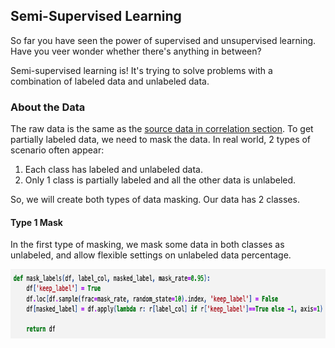 ## Semi-Supervised Learning

So far you have seen the power of supervised and unsupervised learning. Have you veer wonder whether there's anything in between? 

Semi-supervised learning is! It's trying to solve problems with a combination of labeled data and unlabeled data.


### About the Data

The raw data is the same as the [source data in correlation section][1]. To get partially labeled data, we need to mask the data. In real world, 2 types of scenario often appear:
1. Each class has labeled and unlabeled data.
2. Only 1 class is partially labeled and all the other data is unlabeled.

So, we will create both types of data masking. Our data has 2 classes.

#### Type 1 Mask

In the first type of masking, we mask some data in both classes as unlabeled, and allow flexible settings on unlabeled data percentage.

<img src="https://github.com/lady-h-world/My_Garden/blob/main/images/Resplendent_Tree_images/code_type1_mask.png" width="765" height="111" />

[1]:https://github.com/lady-h-world/My_Garden/blob/main/reading_pages/Resplendent_Tree/corr1.md#about-the-data